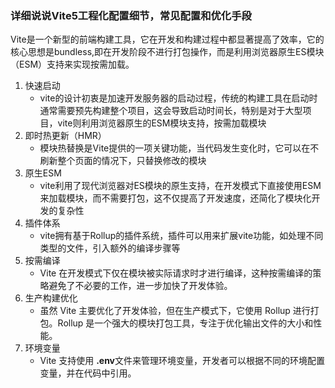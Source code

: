 ### 详细说说Vite5工程化配置细节，常见配置和优化手段
Vite是一个新型的前端构建工具，它在开发和构建过程中都显著提高了效率，它的核心思想是bundless,即在开发阶段不进行打包操作，而是利用浏览器原生ES模块（ESM）支持来实现按需加载。
1. 快速启动
    * vite的设计初衷是加速开发服务器的启动过程，传统的构建工具在启动时通常需要预先构建整个项目，这会导致启动时间长，特别是对于大型项目，vite则利用浏览器原生的ESM模块支持，按需加载模块
2. 即时热更新（HMR）
    * 模块热替换是Vite提供的一项关键功能，当代码发生变化时，它可以在不刷新整个页面的情况下，只替换修改的模块
3. 原生ESM
    * vite利用了现代浏览器对ES模块的原生支持，在开发模式下直接使用ESM来加载模块，而不需要打包，这不仅提高了开发速度，还简化了模块化开发的复杂性
4. 插件体系
    * vite拥有基于Rollup的插件系统，插件可以用来扩展vite功能，如处理不同类型的文件，引入额外的编译步骤等
5. 按需编译
    * Vite 在开发模式下仅在模块被实际请求时才进行编译，这种按需编译的策略避免了不必要的工作，进一步加快了开发体验。
6. 生产构建优化
    * 虽然 Vite 主要优化了开发体验，但在生产模式下，它使用 Rollup 进行打包。Rollup 是一个强大的模块打包工具，专注于优化输出文件的大小和性能。
7. 环境变量
    *  Vite 支持使用 **.env**文件来管理环境变量，开发者可以根据不同的环境配置变量，并在代码中引用。